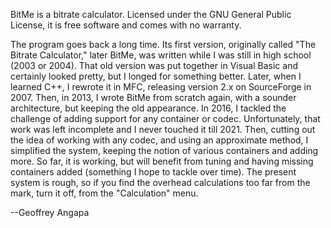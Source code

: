 BitMe is a bitrate calculator. Licensed under the GNU General Public License, it is free software and comes with no warranty.

The program goes back a long time. Its first version, originally called "The Bitrate Calculator," later BitMe, was written while I was still in high school (2003 or 2004). That old version was put together in Visual Basic and certainly looked pretty, but I longed for something better. Later, when I learned C++, I rewrote it in MFC, releasing version 2.x on SourceForge in 2007. Then, in 2013, I wrote BitMe from scratch again, with a sounder architecture, but keeping the old appearance. In 2016, I tackled the challenge of adding support for any container or codec. Unfortunately, that work was left incomplete and I never touched it till 2021. Then, cutting out the idea of working with any codec, and using an approximate method, I simplified the system, keeping the notion of various containers and adding more. So far, it is working, but will benefit from tuning and having missing containers added (something I hope to tackle over time). The present system is rough, so if you find the overhead calculations too far from the mark, turn it off, from the "Calculation" menu.

--Geoffrey Angapa
